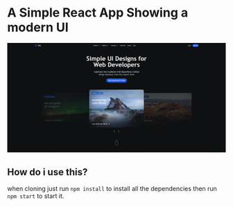 # A Simple React App Showing  a modern UI

![preview.png](preview.png)

## How do i use this?

when cloning just run ```npm install``` to install all the dependencies then run ```npm start``` to start it.